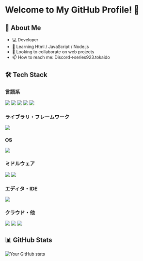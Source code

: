 # Welcome to My GitHub Profile! 👋

## 🚀 About Me
- 💻 Developer
- 🌱 Learning Html / JavaScript / Node.js
- 👯 Looking to collaborate on web projects
- 📫 How to reach me: Discord→series923.tokaido

## 🛠️ Tech Stack
### 言語系
<img src="https://img.shields.io/badge/PHP-ccc.svg?logo=php&style=flat"> <img src="https://img.shields.io/badge/Javascript-276DC3.svg?logo=javascript&style=flat">
<img src="https://img.shields.io/badge/-Python-F9DC3E.svg?logo=python&style=flat">
<img src="https://img.shields.io/badge/-CSS3-1572B6.svg?logo=css3&style=flat">
<img src="https://img.shields.io/badge/-HTML5-333.svg?logo=html5&style=flat">

### ライブラリ・フレームワーク

<img src="https://img.shields.io/badge/-Bootstrap-563D7C.svg?logo=bootstrap&style=flat">

### OS

<img src="https://img.shields.io/badge/-Windows-0078D6.svg?logo=windows&style=flat">

### ミドルウェア

<img src="https://img.shields.io/badge/-Apache-D22128.svg?logo=apache&style=flat"> <img src="https://img.shields.io/badge/-Nginx-bfcfcf.svg?logo=nginx&style=flat">

### エディタ・IDE
<img src="https://img.shields.io/badge/-Visual%20Studio%20Code-007ACC.svg?logo=visual-studio-code&style=flat">

### クラウド・他
<img src="https://img.shields.io/badge/-Google%20Cloud-EEE.svg?logo=google-cloud&style=flat"> <img src="https://img.shields.io/badge/-GitHub-181717.svg?logo=github&style=flat"> <img src="https://img.shields.io/badge/-Docker-EEE.svg?logo=docker&style=flat">


## 📊 GitHub Stats
![Your GitHub stats](https://github-readme-stats.vercel.app/api?username=Series923&show_icons=true&theme=radical)
